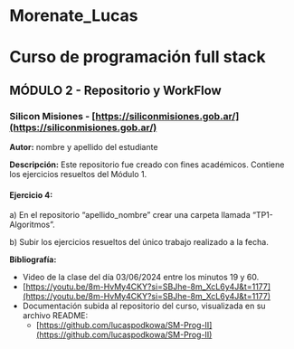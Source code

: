 # Morenate_Lucas
# Curso de programación full stack

## MÓDULO 2 - Repositorio y WorkFlow

### Silicon Misiones - [https://siliconmisiones.gob.ar/](https://siliconmisiones.gob.ar/)

**Autor:** nombre y apellido del estudiante

**Descripción:** Este repositorio fue creado con fines académicos. Contiene los ejercicios resueltos del Módulo 1.

#### Ejercicio 4:
a) En el repositorio “apellido_nombre” crear una carpeta llamada “TP1-Algoritmos”.

b) Subir los ejercicios resueltos del único trabajo realizado a la fecha.

**Bibliografía:**
- Video de la clase del día 03/06/2024 entre los minutos 19 y 60.
- [https://youtu.be/8m-HvMy4CKY?si=SBJhe-8m_XcL6y4J&t=1177](https://youtu.be/8m-HvMy4CKY?si=SBJhe-8m_XcL6y4J&t=1177)
- Documentación subida al repositorio del curso, visualizada en su archivo README:
  - [https://github.com/lucaspodkowa/SM-Prog-II](https://github.com/lucaspodkowa/SM-Prog-II)
